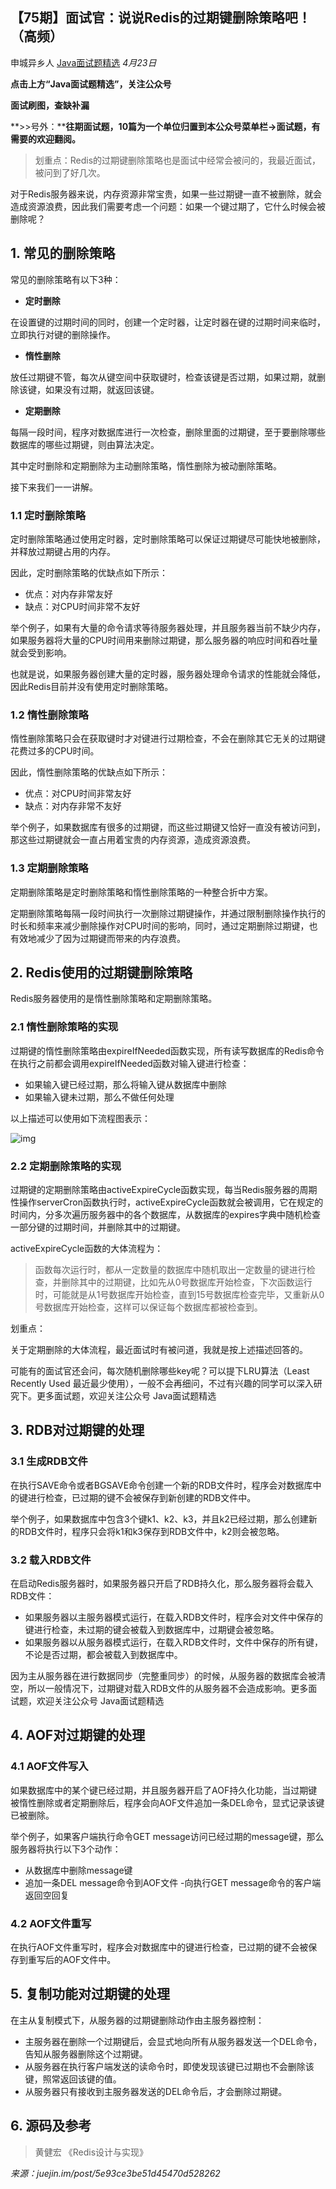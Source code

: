 ## 【75期】面试官：说说Redis的过期键删除策略吧！（高频）

申城异乡人 [Java面试题精选](javascript:void(0);) *4月23日*

**点击上方“Java面试题精选”，关注公众号**

**面试刷图，查缺补漏**

**>>号外：****往期面试题，10篇为一个单位归置到本公众号菜单栏->面试题，有需要的欢迎翻阅。**

> 划重点：Redis的过期键删除策略也是面试中经常会被问的，我最近面试，被问到了好几次。

对于Redis服务器来说，内存资源非常宝贵，如果一些过期键一直不被删除，就会造成资源浪费，因此我们需要考虑一个问题：如果一个键过期了，它什么时候会被删除呢？

## 1. 常见的删除策略

常见的删除策略有以下3种：

- **定时删除**

在设置键的过期时间的同时，创建一个定时器，让定时器在键的过期时间来临时，立即执行对键的删除操作。

- **惰性删除**

放任过期键不管，每次从键空间中获取键时，检查该键是否过期，如果过期，就删除该键，如果没有过期，就返回该键。

- **定期删除**

每隔一段时间，程序对数据库进行一次检查，删除里面的过期键，至于要删除哪些数据库的哪些过期键，则由算法决定。

其中定时删除和定期删除为主动删除策略，惰性删除为被动删除策略。

接下来我们一一讲解。

### 1.1 定时删除策略

定时删除策略通过使用定时器，定时删除策略可以保证过期键尽可能快地被删除，并释放过期键占用的内存。

因此，定时删除策略的优缺点如下所示：

- 优点：对内存非常友好
- 缺点：对CPU时间非常不友好

举个例子，如果有大量的命令请求等待服务器处理，并且服务器当前不缺少内存，如果服务器将大量的CPU时间用来删除过期键，那么服务器的响应时间和吞吐量就会受到影响。

也就是说，如果服务器创建大量的定时器，服务器处理命令请求的性能就会降低，因此Redis目前并没有使用定时删除策略。

### 1.2 惰性删除策略

惰性删除策略只会在获取键时才对键进行过期检查，不会在删除其它无关的过期键花费过多的CPU时间。

因此，惰性删除策略的优缺点如下所示：

- 优点：对CPU时间非常友好
- 缺点：对内存非常不友好

举个例子，如果数据库有很多的过期键，而这些过期键又恰好一直没有被访问到，那这些过期键就会一直占用着宝贵的内存资源，造成资源浪费。

### 1.3 定期删除策略

定期删除策略是定时删除策略和惰性删除策略的一种整合折中方案。

定期删除策略每隔一段时间执行一次删除过期键操作，并通过限制删除操作执行的时长和频率来减少删除操作对CPU时间的影响，同时，通过定期删除过期键，也有效地减少了因为过期键而带来的内存浪费。

## 2. Redis使用的过期键删除策略

Redis服务器使用的是惰性删除策略和定期删除策略。

### 2.1 惰性删除策略的实现

过期键的惰性删除策略由expireIfNeeded函数实现，所有读写数据库的Redis命令在执行之前都会调用expireIfNeeded函数对输入键进行检查：

- 如果输入键已经过期，那么将输入键从数据库中删除
- 如果输入键未过期，那么不做任何处理

以上描述可以使用如下流程图表示：

![img](https://mmbiz.qpic.cn/mmbiz/8KKrHK5ic6XC0Ve0Oj9m2ibicQ5PUvzHfbibsk09OWN8KdaPelkI9IkR1WpetRGyOr7OjSOC5fYjuwdAuSJScgVB9A/640?wx_fmt=other&tp=webp&wxfrom=5&wx_lazy=1&wx_co=1)

### 2.2 定期删除策略的实现

过期键的定期删除策略由activeExpireCycle函数实现，每当Redis服务器的周期性操作serverCron函数执行时，activeExpireCycle函数就会被调用，它在规定的时间内，分多次遍历服务器中的各个数据库，从数据库的expires字典中随机检查一部分键的过期时间，并删除其中的过期键。

activeExpireCycle函数的大体流程为：

> 函数每次运行时，都从一定数量的数据库中随机取出一定数量的键进行检查，并删除其中的过期键，比如先从0号数据库开始检查，下次函数运行时，可能就是从1号数据库开始检查，直到15号数据库检查完毕，又重新从0号数据库开始检查，这样可以保证每个数据库都被检查到。

划重点：

关于定期删除的大体流程，最近面试时有被问道，我就是按上述描述回答的。

可能有的面试官还会问，每次随机删除哪些key呢？可以提下LRU算法（Least Recently Used 最近最少使用），一般不会再细问，不过有兴趣的同学可以深入研究下。更多面试题，欢迎关注公众号 Java面试题精选

## 3. RDB对过期键的处理

### 3.1 生成RDB文件

在执行SAVE命令或者BGSAVE命令创建一个新的RDB文件时，程序会对数据库中的键进行检查，已过期的键不会被保存到新创建的RDB文件中。

举个例子，如果数据库中包含3个键k1、k2、k3，并且k2已经过期，那么创建新的RDB文件时，程序只会将k1和k3保存到RDB文件中，k2则会被忽略。

### 3.2 载入RDB文件

在启动Redis服务器时，如果服务器只开启了RDB持久化，那么服务器将会载入RDB文件：

- 如果服务器以主服务器模式运行，在载入RDB文件时，程序会对文件中保存的键进行检查，未过期的键会被载入到数据库中，过期键会被忽略。
- 如果服务器以从服务器模式运行，在载入RDB文件时，文件中保存的所有键，不论是否过期，都会被载入到数据库中。

因为主从服务器在进行数据同步（完整重同步）的时候，从服务器的数据库会被清空，所以一般情况下，过期键对载入RDB文件的从服务器不会造成影响。更多面试题，欢迎关注公众号 Java面试题精选

## 4. AOF对过期键的处理

### 4.1 AOF文件写入

如果数据库中的某个键已经过期，并且服务器开启了AOF持久化功能，当过期键被惰性删除或者定期删除后，程序会向AOF文件追加一条DEL命令，显式记录该键已被删除。

举个例子，如果客户端执行命令GET message访问已经过期的message键，那么服务器将执行以下3个动作：

- 从数据库中删除message键
- 追加一条DEL message命令到AOF文件
  -向执行GET message命令的客户端返回空回复

### 4.2 AOF文件重写

在执行AOF文件重写时，程序会对数据库中的键进行检查，已过期的键不会被保存到重写后的AOF文件中。

## 5. 复制功能对过期键的处理

在主从复制模式下，从服务器的过期键删除动作由主服务器控制：

- 主服务器在删除一个过期键后，会显式地向所有从服务器发送一个DEL命令，告知从服务器删除这个过期键。
- 从服务器在执行客户端发送的读命令时，即使发现该键已过期也不会删除该键，照常返回该键的值。
- 从服务器只有接收到主服务器发送的DEL命令后，才会删除过期键。

## 6. 源码及参考

> 黄健宏 《Redis设计与实现》

*来源：juejin.im/post/5e93ce3be51d45470d528262*